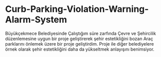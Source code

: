# Curb-Parking-Violation-Warning-Alarm-System
Büyükçekmece Belediyesinde Çalıştığım süre zarfında Çevre ve Şehircilik düzenlemesine uygun bir proje geliştirerek şehir estetikliğini bozan Araç parklarını önlemek üzere bir proje geliştirdim. Proje ile diğer belediyelere örnek olarak şehir estetikliğini daha da yükseltmek anlayışını benimsiyor. 
